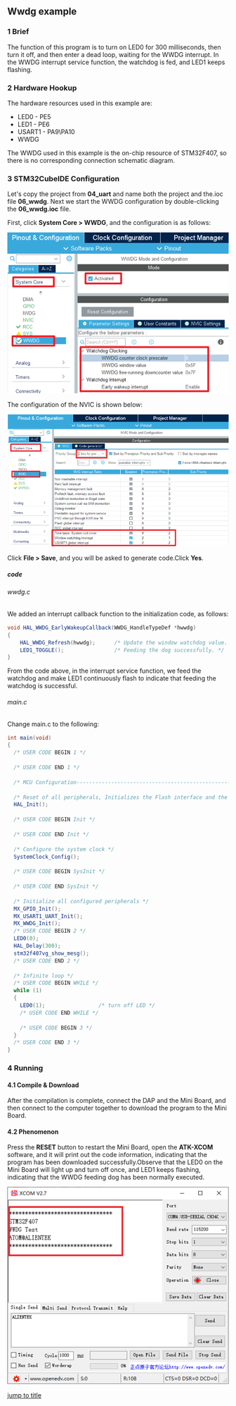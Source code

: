 ## Wwdg example<a name="brief"></a>

### 1 Brief
The function of this program is to turn on LED0 for 300 milliseconds, then turn it off, and then enter a dead loop, waiting for the WWDG interrupt. In the WWDG interrupt service function, the watchdog is fed, and LED1 keeps flashing.
### 2 Hardware Hookup
The hardware resources used in this example are:
+ LED0 - PE5
+ LED1 - PE6
+ USART1 - PA9\PA10
+ WWDG

The WWDG used in this example is the on-chip resource of STM32F407, so there is no corresponding connection schematic diagram.

### 3 STM32CubeIDE Configuration

Let's copy the project from **04_uart** and name both the project and the.ioc file **06_wwdg**. Next we start the WWDG configuration by double-clicking the **06_wwdg.ioc** file.

First, click **System Core > WWDG**, and the configuration is as follows:

<img src="../../1_docs/3_figures/06_wwdg/01_config.png">

The configuration of the NVIC is shown below:

<img src="../../1_docs/3_figures/06_wwdg/02_nvic.png">

Click **File > Save**, and you will be asked to generate code.Click **Yes**.

##### code
###### wwdg.c
We added an interrupt callback function to the initialization code, as follows:
```c#
void HAL_WWDG_EarlyWakeupCallback(WWDG_HandleTypeDef *hwwdg)
{
    HAL_WWDG_Refresh(hwwdg);      /* Update the window watchdog value. */
    LED1_TOGGLE();                /* Feeding the dog successfully. */
}
```
From the code above, in the interrupt service function, we feed the watchdog and make LED1 continuously flash to indicate that feeding the watchdog is successful.

###### main.c
Change main.c to the following:
```c#
int main(void)
{
  /* USER CODE BEGIN 1 */

  /* USER CODE END 1 */

  /* MCU Configuration--------------------------------------------------------*/

  /* Reset of all peripherals, Initializes the Flash interface and the Systick. */
  HAL_Init();

  /* USER CODE BEGIN Init */

  /* USER CODE END Init */

  /* Configure the system clock */
  SystemClock_Config();

  /* USER CODE BEGIN SysInit */

  /* USER CODE END SysInit */

  /* Initialize all configured peripherals */
  MX_GPIO_Init();
  MX_USART1_UART_Init();
  MX_WWDG_Init();
  /* USER CODE BEGIN 2 */
  LED0(0);
  HAL_Delay(300);
  stm32f407vg_show_mesg();
  /* USER CODE END 2 */

  /* Infinite loop */
  /* USER CODE BEGIN WHILE */
  while (1)
  {
    LED0(1);                 /* turn off LED */
    /* USER CODE END WHILE */

    /* USER CODE BEGIN 3 */
  }
  /* USER CODE END 3 */
}
```


### 4 Running
#### 4.1 Compile & Download
After the compilation is complete, connect the DAP and the Mini Board, and then connect to the computer together to download the program to the Mini Board.
#### 4.2 Phenomenon
Press the **RESET** button to restart the Mini Board, open the **ATK-XCOM** software, and it will print out the code information, indicating that the program has been downloaded successfully.Observe that the LED0 on the Mini Board will light up and turn off once, and LED1 keeps flashing, indicating that the WWDG feeding dog has been normally executed.

<img src="../../1_docs/3_figures/06_wwdg/03_xcom.png">

[jump to title](#brief)

